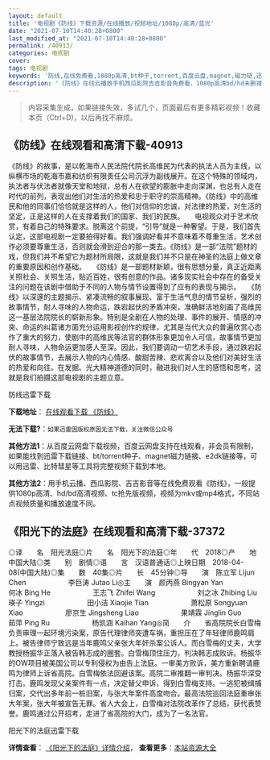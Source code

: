 ```yaml
---
layout: default
title: '电视剧《防线》下载资源/在线播放/视频地址/1080p/高清/蓝光'
date: "2021-07-10T14:40:28+0800"
last_modified_at: "2021-07-10T14:40:28+0800"
permalink: /40913/
categories: 电视剧
cover:
tags: 电视剧
keywords: '防线,在线免费看,1080p高清,bt种子,torrent,百度云盘,magnet,磁力链,迅雷下载资源'
description: '《防线》在线云播放手机西瓜影院吉吉影音免费看，1080p高清bd/hd未删减完整版和tc抢先枪版，mkv/mp4格式，附带bt/torrent种子、magnet/磁力链、百度云盘、网盘资源迅雷下载链接'
---
```


>内容采集生成，如果链接失效，多试几个，页面最后有更多精彩视频！收藏本页（Ctrl+D)，以后再找不麻烦。


## 《防线》在线观看和高清下载-40913

《防线》的故事，是以乾海市人民法院代院长高维民为代表的执法人员为主线，以纵横市场的乾海市嘉和纺织有限责任公司沉浮为副线展开。在这个特殊的领域内，执法者与伏法者就像天堂和地狱，总有人在欲望的膨胀中走向深渊，也总有人走在时代的前列，表现出他们对生活的热爱和忠于职守的崇高精神。《防线》中的高维民和他的同事们恰恰就是这样的人，他们对信仰的忠诚，对法律的热爱，对生活的坚定，正是这样的人在支撑着我们的国家、我们的民族。</div>　　电视观众对于艺术欣赏，有着自己的特殊要求。脱离这个前提，“引导”就是一种奢望。于是，我们首先认定，这部电视剧一定要拍得好看。我们强调好看并不意味着不尊重生活，艺术创作必须要尊重生活，否则就会滑到迎合的那一类去。《防线》是一部&ldquo;法院”题材的戏，但我们并不希望它为题材所局限，这就是我们并不只是在神圣的法庭上做文章的重要原因和创作基础。</div>　　《防线》是一部题材新颖，很有思想分量，真正近距离关照社会、关照生活，贴近百姓，很有创意的作品。诸多现实社会中存在的备受关注的问题在该剧中借助于不同的人物与情节设置得到了应有的表现与揭示。</div>　　《防线》以深邃的主题揭示、紧凑流畅的叙事展现、富于生活气息的情节呈析，强烈的故事情节，耐人寻味的人物命运，跌宕起伏的矛盾冲突，准确鲜活地刻画了高维民这一基层法院院长的崭新形象。特别是全剧在人物的处理、事件的展开、情感的冲突、命运的纠葛诸方面充分运用影视创作的规律，尤其是当代大众的普遍欣赏心态作了重大的努力，使剧中的高维民等法官的群体形象更加令人可信，故事情节更加耐人寻味，人物命运更加感人至深。因此，我们要调动一切艺术手段，通过跌宕起伏的故事情节，去展示人物的内心情感、酸甜苦辣、悲欢离合以及他们对美好生活的热爱和向往。在发掘、光大精神道德的同时，融进我们对人生的感悟和思考，这就是我们拍摄这部电视剧的主题立意。</div>


防线迅雷下载

**下载地址**： [在线观看下载 《防线》](https://www.993dy.com//vod-detail-id-11413.html) 


**无法下载?**：`如果迅雷因版权原因无法下载，关注微信公众号 `

**其他方法1**：从百度云网盘下载视频，百度云网盘支持在线观看，非会员有限制，如果能找到迅雷下载链接、bt/torrent种子、magnet磁力链接、e2dk链接等，可以用迅雷、比特彗星等工具将完整视频下载到本地。

**其他方法2**：用手机云播、西瓜影院、吉吉影音等在线免费观看《防线》，一般提供1080p高清、hd/bd高清视频、tc抢先版视频，视频为mkv或mp4格式，不同站点视频质量和播放速度不同。


## 《阳光下的法庭》在线观看和高清下载-37372

◎译　　名　阳光法庭◎片　　名　阳光下的法庭◎年　　代　2018◎产　　地　中国大陆◎类　　别　剧情◎语　　言　汉语普通话◎上映日期　2018-04-08(中国大陆)◎集　　数　40集◎片　　长　45分钟◎导　　演　陈立军 Lijun Chen　　　　　　李巨涛 Jutao Li◎主　　演　颜丙燕 Bingyan Yan　　　　　　何冰 Bing He　　　　　　王志飞 Zhifei Wang　　　　　　刘之冰 Zhibing Liu　　　　　　瑛子 Yingzi　　　　　　田小洁 Xiaojie Tian　　　　　　萧松原 Songyuan Xiao　　　　　　廖京生 Jingsheng Liao　　　　　　果靖霖 Jinglin Guo　　　　　　茹萍 Ping Ru　　　　　　杨凯涵 Kaihan Yang◎简　　介　　省高院院长白雪梅负责审理一起环境污染案，原告代理律师突遭车祸，重担压在了年轻律师鹿鸣肩上。被告律师宁致远是当年鹿鸣父亲张大年奸杀案公诉人。而白雪梅的丈夫，大学教授杨振华正落入被告韩志成的圈套。白雪梅顶住压力，判决韩志成败诉。杨振华的OW项目被美国公司以专利侵权为由告上法庭。一审美方败诉，美方重新聘请鹿鸣为律师上诉省高院。白雪梅依法回避该案。高院二审推翻一审判决。杨振华深受打击。鹿鸣发现父亲案件有一点，决定替父申诉，得到白雪梅支持。一逃犯被缉捕归案，交代出多年前一桩旧案，与张大年案件高度吻合。最高法院巡回法庭重审张大年案，张大年被宣告无罪。省人大会上，白雪梅对法院改革作了总结，获代表赞誉。鹿鸣通过公开招考，走进了省高院的大门，成为了一名法官。


阳光下的法庭迅雷下载

**详情查看**： [《阳光下的法庭》详情介绍](/movie/37372/)， **查看更多**：[本站资源大全](/movie/t/all/)

